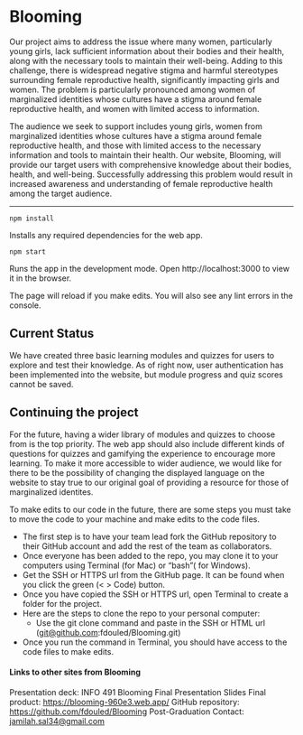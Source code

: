 # Blooming


Our project aims to address the issue where many women, particularly young girls, lack sufficient information about their bodies and their health, along with the necessary tools to maintain their well-being. Adding to this challenge, there is widespread negative stigma and harmful stereotypes surrounding female reproductive health, significantly impacting girls and women. The problem is particularly pronounced among women of marginalized identities whose cultures have a stigma around female reproductive health, and women with limited access to information.

The audience we seek to support includes young girls, women from marginalized identities whose cultures have a stigma around female reproductive health, and those with limited access to the necessary information and tools to maintain their health. Our website, Blooming, will provide our target users with comprehensive knowledge about their bodies, health, and well-being. Successfully addressing this problem would result in increased awareness and understanding of female reproductive health among the target audience. 

---
```
npm install
```
Installs any required dependencies for the web app.
```
npm start
```
Runs the app in the development mode.
Open http://localhost:3000 to view it in the browser.

The page will reload if you make edits.
You will also see any lint errors in the console.

## Current Status
We have created three basic learning modules and quizzes for users to explore and test their knowledge. As of right now, user authentication has been implemented into the website, but module progress and quiz scores cannot be saved.

## Continuing the project
For the future, having a wider library of modules and quizzes to choose from is the top priority. The web app should also include different kinds of questions for quizzes and gamifying the experience to encourage more learning. To make it more accessible to wider audience, we would like for there to be the possibility of changing the displayed language on the website to stay true to our original goal of providing a resource for those of marginalized identites.

To make edits to our code in the future, there are some steps you must take to move the code to your machine and make edits to the code files. 
- The first step is to have your team lead fork the GitHub repository to their GitHub account and add the rest of the team as collaborators. 
- Once everyone has been added to the repo, you may clone it to your computers using Terminal (for Mac) or “bash”( for Windows).
- Get the SSH or HTTPS url from the GitHub page. It can be found when you click the green  (< > Code) button. 
- Once you have copied the SSH or HTTPS url, open Terminal to create a folder for the project. 
- Here are the steps to  clone the repo to your personal computer:
  - Use the git clone command and paste in the  SSH or HTML url (git@github.com:fdouled/Blooming.git) 
- Once you run the command in Terminal, you should have access to the code files to make edits. 

#### Links to other sites from Blooming 
Presentation deck: INFO 491 Blooming Final Presentation Slides
Final product: https://blooming-960e3.web.app/
GitHub repository: https://github.com/fdouled/Blooming
Post-Graduation Contact: jamilah.sal34@gmail.com

